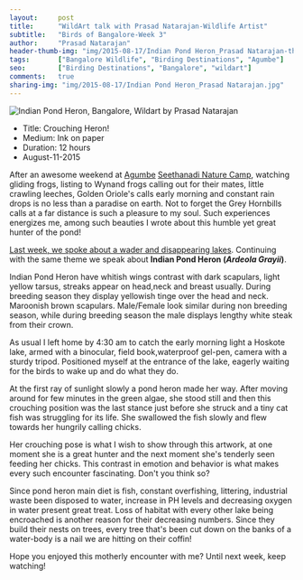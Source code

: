 ```yaml
---
layout:     post
title:      "WildArt talk with Prasad Natarajan-Wildlife Artist"
subtitle:   "Birds of Bangalore-Week 3"
author:     "Prasad Natarajan"
header-thumb-img: "img/2015-08-17/Indian Pond Heron_Prasad Natarajan-thumb.jpg"
tags:       ["Bangalore Wildlife", "Birding Destinations", "Agumbe"]
seo: 		["Birding Destinations", "Bangalore", "wildart"]
comments:   true
sharing-img: "img/2015-08-17/Indian Pond Heron_Prasad Natarajan.jpg"
---
```



<img src="{{ site.baseurl }}/img/2015-08-17/Indian Pond Heron_Prasad Natarajan.jpg" alt="Indian Pond Heron, Bangalore, Wildart by Prasad Natarajan">

<p>
	<ul>
		 <li>Title: Crouching Heron! </li>
		 <li>Medium: Ink on paper</li>
		 <li>Duration: 12 hours</li>
		 <li>August-11-2015</li>
 	</ul>
</p>

<p>
After an awesome weekend at <a href="http://www.wilderhood.com/destination/Agumbe">Agumbe</a> <a href="http://www.wilderhood.com/accommodation/Seethanadi%20Nature%20Camp">Seethanadi Nature Camp</a>, watching gliding frogs, listing to Wynand frogs calling out for their mates, little crawling leeches, Golden Oriole's calls early morning and constant rain drops is no less than a paradise on earth. Not to forget the Grey Hornbills calls at a far distance is such a pleasure to my soul. Such experiences energizes me, among such beauties I wrote about this humble yet great hunter of the pond!
</p>

<p>
<a href="{{ site.baseurl }}/wildart/2015-08-10-CommonCoot.html">Last week, we spoke about a wader and disappearing lakes</a>. Continuing with the same theme we speak about <strong>Indian Pond Heron (<em>Ardeola Grayii</em>)</strong>. 
</p>

<p>
Indian Pond Heron have whitish wings contrast with dark scapulars, light yellow tarsus, streaks appear on head,neck and breast usually. During breeding season they display yellowish tinge over the head and neck. Maroonish brown scapulars. Male/Female look similar during non breeding season, while during breeding season the male displays lengthy white steak from their crown.  
</p>

<p>
As usual I left home by 4:30 am to catch the early morning light a Hoskote lake, armed with a binocular, field book,waterproof gel-pen, camera with a sturdy tripod. Positioned myself at the entrance of the lake, eagerly waiting for the birds to wake up and do what they do. 
</p>

<p>
At the first ray of sunlight slowly a pond heron made her way. After moving around for few minutes in the green algae, she stood still and then this crouching position was the last stance just before she struck and a tiny cat fish was struggling for its life. She swallowed the fish slowly and flew towards her hungrily calling chicks. 
</p>

<p>
Her crouching pose is what I wish to show through this artwork, at one moment she is a great hunter and the next moment she's tenderly seen feeding her chicks. This contrast in emotion and behavior is what makes every such encounter fascinating. Don't you think so?
</p>

<p>
Since pond heron main diet is fish, constant overfishing, littering, industrial waste been disposed to water, increase in PH levels and decreasing oxygen in water present great treat. Loss of habitat with every other lake being encroached is another reason for their decreasing numbers. Since they build their nests on trees, every tree that's been cut down on the banks of a water-body is a nail we are hitting on their coffin!
</p>

<p>
Hope you enjoyed this motherly encounter with me? Until next week, keep watching! 
</p>
